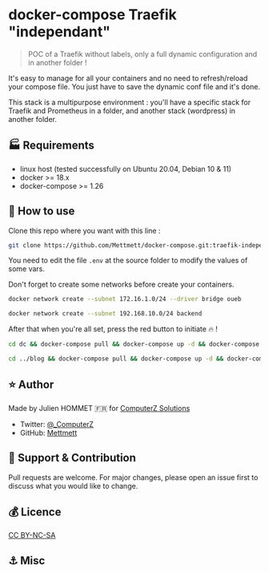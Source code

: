 # docker-compose Traefik "independant"

> POC of a Traefik without labels, only a full dynamic configuration and in another folder !

It's easy to manage for all your containers and no need to refresh/reload your compose file. You just have to save the dynamic conf file and it's done.

This stack is a multipurpose environment : you'll have a specific stack for Traefik and Prometheus in a folder, and another stack (wordpress) in another folder.

## :factory: Requirements

* linux host (tested successfully on Ubuntu 20.04, Debian 10 & 11)
* docker >= 18.x
* docker-compose >= 1.26

## :rocket: How to use

Clone this repo where you want with this line :

```bash
git clone https://github.com/Mettmett/docker-compose.git:traefik-independant
```

You need to edit the file `.env` at the source folder to modify the values of some vars.

Don't forget to create some networks before create your containers.

```bash
docker network create --subnet 172.16.1.0/24 --driver bridge oueb

docker network create --subnet 192.168.10.0/24 backend
```

After that when you're all set, press the red button to initiate :fire: !

```bash
cd dc && docker-compose pull && docker-compose up -d && docker-compose logs -f

cd ../blog && docker-compose pull && docker-compose up -d && docker-compose logs -f
```

## :star: Author

Made by Julien HOMMET :fr: for [ComputerZ Solutions](https://computerz.solutions/)

* Twitter: [@_ComputerZ](https://twitter.com/_ComputerZ)
* GitHub: [Mettmett](https://github.com/Mettmett)

## :wrench: Support & Contribution

Pull requests are welcome. For major changes, please open an issue first to discuss what you would like to change.

## :moneybag: Licence

[CC BY-NC-SA](https://creativecommons.org/licenses/by-nc-sa/4.0)

## :anchor: Misc
